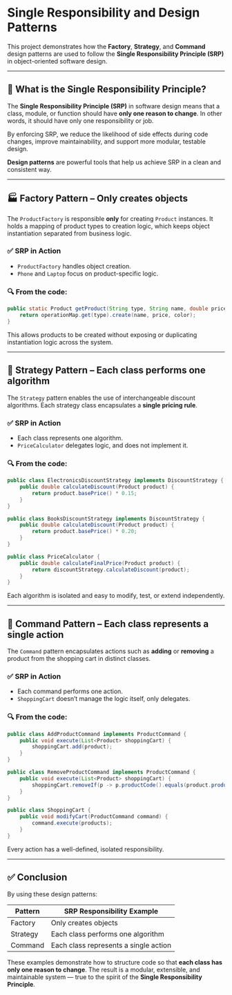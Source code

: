 # Single Responsibility and Design Patterns

This project demonstrates how the **Factory**, **Strategy**, and **Command** design patterns are used to follow the **Single Responsibility Principle (SRP)** in object-oriented software design.

---

## 🧠 What is the Single Responsibility Principle?

The **Single Responsibility Principle (SRP)** in software design means that a class, module, or function should have **only one reason to change**. In other words, it should have only one responsibility or job.

By enforcing SRP, we reduce the likelihood of side effects during code changes, improve maintainability, and support more modular, testable design.

**Design patterns** are powerful tools that help us achieve SRP in a clean and consistent way.

---

## 🏭 Factory Pattern – Only creates objects

The `ProductFactory` is responsible **only** for creating `Product` instances. It holds a mapping of product types to creation logic, which keeps object instantiation separated from business logic.

### ✅ SRP in Action

- `ProductFactory` handles object creation.
- `Phone` and `Laptop` focus on product-specific logic.

### 🔍 From the code:


```java
public static Product getProduct(String type, String name, double price, String color) {
    return operationMap.get(type).create(name, price, color);
}
```

This allows products to be created without exposing or duplicating instantiation logic across the system.

---

## 🧮 Strategy Pattern – Each class performs one algorithm

The `Strategy` pattern enables the use of interchangeable discount algorithms. Each strategy class encapsulates a **single pricing rule**.

### ✅ SRP in Action

- Each class represents one algorithm.
- `PriceCalculator` delegates logic, and does not implement it.

### 🔍 From the code:

```java
public class ElectronicsDiscountStrategy implements DiscountStrategy {
    public double calculateDiscount(Product product) {
        return product.basePrice() * 0.15;
    }
}
```

```java
public class BooksDiscountStrategy implements DiscountStrategy {
    public double calculateDiscount(Product product) {
        return product.basePrice() * 0.20;
    }
}
```

```java
public class PriceCalculator {
    public double calculateFinalPrice(Product product) {
        return discountStrategy.calculateDiscount(product);
    }
}
```

Each algorithm is isolated and easy to modify, test, or extend independently.

---

## 🧾 Command Pattern – Each class represents a single action

The `Command` pattern encapsulates actions such as **adding** or **removing** a product from the shopping cart in distinct classes.

### ✅ SRP in Action

- Each command performs one action.
- `ShoppingCart` doesn’t manage the logic itself, only delegates.

### 🔍 From the code:

```java
public class AddProductCommand implements ProductCommand {
    public void execute(List<Product> shoppingCart) {
        shoppingCart.add(product);
    }
}
```

```java
public class RemoveProductCommand implements ProductCommand {
    public void execute(List<Product> shoppingCart) {
        shoppingCart.removeIf(p -> p.productCode().equals(product.productCode()));
    }
}
```

```java
public class ShoppingCart {
    public void modifyCart(ProductCommand command) {
        command.execute(products);
    }
}
```

Every action has a well-defined, isolated responsibility.

---

## ✅ Conclusion

By using these design patterns:

| Pattern   | SRP Responsibility Example              |
|-----------|------------------------------------------|
| Factory   | Only creates objects                     |
| Strategy  | Each class performs one algorithm        |
| Command   | Each class represents a single action    |

These examples demonstrate how to structure code so that **each class has only one reason to change**. The result is a modular, extensible, and maintainable system — true to the spirit of the **Single Responsibility Principle**.
